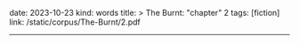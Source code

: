 date: 2023-10-23
kind: words
title: >
  The Burnt: "chapter" 2
tags: [fiction]
link: /static/corpus/The-Burnt/2.pdf

---
